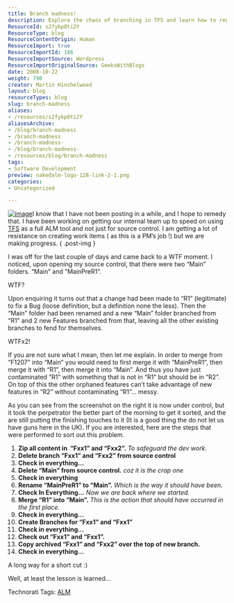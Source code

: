 ```yaml
---
title: Branch madness!
description: Explore the chaos of branching in TFS and learn how to regain control of your source code. Discover essential steps to streamline your development process!
ResourceId: s2fykp0ti2Y
ResourceType: blog
ResourceContentOrigin: Human
ResourceImport: true
ResourceImportId: 186
ResourceImportSource: Wordpress
ResourceImportOriginalSource: GeeksWithBlogs
date: 2008-10-22
weight: 790
creator: Martin Hinshelwood
layout: blog
resourceTypes: blog
slug: branch-madness
aliases:
- /resources/s2fykp0ti2Y
aliasesArchive:
- /blog/branch-madness
- /branch-madness
- /branch-madness-
- /blog/branch-madness-
- /resources/blog/branch-madness
tags:
- Software Development
preview: nakedalm-logo-128-link-2-1.png
categories:
- Uncategorized

---
```

[![image](images/WherehasMartinbeen_C9BB-image_thumb-1-2.png)](http://blog.hinshelwood.com/files/2011/05/GWB-WindowsLiveWriter-WherehasMartinbeen_C9BB-image_2.png)I know that I have not been posting in a while, and I hope to remedy that. I have been working on getting our internal team up to speed on using [TFS](http://msdn2.microsoft.com/en-us/teamsystem/aa718934.aspx "Team Foundation Server") as a full ALM tool and not just for source control. I am getting a lot of resistance on creating work items ( as this is a PM’s job !) but we are making progress.
{ .post-img }

I was off for the last couple of days and came back to a WTF moment. I noticed, upon opening my source control, that there were two “Main” folders. “Main” and “MainPreR1”.

WTF?

Upon enquiring it turns out that a change had been made to “R1” (legitimate) to fix a Bug (loose definition, but a definition none the less). Then the “Main” folder had been renamed and a new “Main” folder branched from “R1” and 2 new Features branched from that, leaving all the other existing branches to fend for themselves.

WTFx2!

If you are not sure what I mean, then let me explain. In order to merge from “F1207” into “Main” you would need to first merge it with “MainPreR1”, then merge it with “R1”, then merge it into “Main”. And thus you have just contaminated “R1” with something that is not in “R1” but should be in “R2”. On top of this the other orphaned features can’t take advantage of new features in “R2” without contaminating “R1”… messy.

As you can see from the screenshot on the right it is now under control, but it took the perpetrator the better part of the morning to get it sorted, and the are still putting the finishing touches to it (It is a good thing the do not let us have guns here in the UK). If you are interested, here are the steps that were performed to sort out this problem.

1. **Zip all content in  “Fxx1” and “Fxx2”.** _To safeguard the dev work._
2. **Delete branch “Fxx1” and “Fxx2” from source control**
3. **Check in everything…**
4. **Delete “Main” from source control.** _coz it is the crap one_
5. **Check in everything**
6. **Rename “MainPreR1” to “Main”.** _Which is the way it should have been._
7. **Check In Everything…** _Now we are back where we started._
8. **Merge “R1” into “Main”.** _This is the action that should have occurred in the first place._
9. **Check in everything…**
10. **Create Branches for “Fxx1” and “Fxx1”**
11. **Check in everything…**
12. **Check out “Fxx1” and “Fxx1”.**
13. **Copy archived “Fxx1” and “Fxx2” over the top of new branch.**
14. **Check in everything…**

A long way for a short cut :)

Well, at least the lesson is learned…

Technorati Tags: [ALM](http://technorati.com/tags/ALM)
